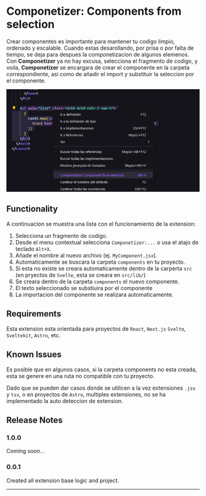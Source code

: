 # Componetizer: Components from selection

Crear componentes es importante para mantener tu codigo limpio, ordenado y escalable. Cuando estas desarollando, por prisa o por falta de tiempo, se deja para despues la componetizacion de algunos elemenos. Con **Componetizer** ya no hay excusa, selecciona el fragmento de codigo, y voila, **Componetizer** se encargara de crear el componente en la carpeta correspondiente, asi como de añadir el import y substituir la seleccion por el componente.

![Context Menu](src/assets/context-menu.png)

## Functionality

A continuacion se muestra una lista con el funcionamiento de la extension:

1. Selecciona un fragmento de codigo.
2. Desde el menu contextual selecciona `Componetizer:...` o usa el atajo de teclado `Alt+X`.
3. Añade el nombre al nuevo archivo (ej. `MyComponent.jsx`).
4. Automaticamente se buscara la carpeta `components` en tu proyecto.
5. Si esta no existe se creara automaticamente dentro de la carperta `src` (en pryectos de `Svelte`, esta se creara en `src/lib/`)
6. Se creara dentro de la carpeta `components` el nuevo componente.
7. El texto seleccionado se substiuira por el componente
8. La importacion del componente se realizara automaticamente.

## Requirements

Esta extension esta orientada para proyectos de `React`, `Next.js` `Svelte`, `Sveltekit`, `Astro`, etc.

## Known Issues

Es posible que en algunos casos, si la carpeta components no esta creada, esta se genere en una ruta no compatible con tu proyecto.

Dado que se pueden dar casos donde se utilicen a la vez extensiones `.jsx` y `tsx`, o en proyectos de `Astro`, multiples extensiones, no se ha implementado la auto deteccion de extension.

## Release Notes

### 1.0.0

Coming soon...

### 0.0.1

Created all extension base logic and project.

---
